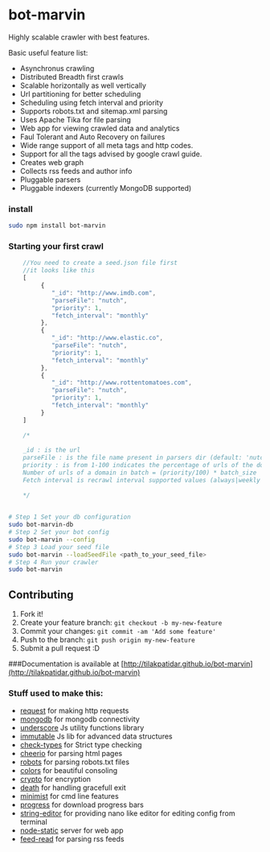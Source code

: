 # bot-marvin

Highly scalable crawler with best features.

Basic useful feature list:

 * Asynchronus crawling
 * Distributed Breadth first crawls
 * Scalable horizontally as well vertically
 * Url partitioning for better scheduling
 * Scheduling using fetch interval and priority
 * Supports robots.txt and sitemap.xml parsing
 * Uses Apache Tika for file parsing
 * Web app for viewing crawled data and analytics
 * Faul Tolerant and Auto Recovery on failures
 * Wide range support of all meta tags and http codes.
 * Support for all the tags advised by google crawl guide.
 * Creates web graph
 * Collects rss feeds and author info
 * Pluggable parsers
 * Pluggable indexers (currently MongoDB supported)

### install

```bash
sudo npm install bot-marvin
```

### Starting your first crawl
```javascript
	//You need to create a seed.json file first
    //it looks like this
    [
         {
            "_id": "http://www.imdb.com",
            "parseFile": "nutch",
            "priority": 1,
            "fetch_interval": "monthly" 
         },
         {
            "_id": "http://www.elastic.co",
            "parseFile": "nutch",
            "priority": 1,
            "fetch_interval": "monthly"
         },
         {
            "_id": "http://www.rottentomatoes.com",
            "parseFile": "nutch",
            "priority": 1,
            "fetch_interval": "monthly"
         }
    ]
    
    /*
    
    _id : is the url
    parseFile : is the file name present in parsers dir (default: 'nutch')
    priority : is from 1-100 indicates the percentage of urls of the domain in a single crawl job.
    Number of urls of a domain in batch = (priority/100) * batch_size
    Fetch interval is recrawl interval supported values (always|weekly|monthly|yearly) you can add custom time intervals in the config
    
    */
    
```



```bash
# Step 1 Set your db configuration
sudo bot-marvin-db
# Step 2 Set your bot config
sudo bot-marvin --config 
# Step 3 Load your seed file
sudo bot-marvin --loadSeedFile <path_to_your_seed_file> 
# Step 4 Run your crawler
sudo bot-marvin
```


## Contributing

1. Fork it!
2. Create your feature branch: `git checkout -b my-new-feature`
3. Commit your changes: `git commit -am 'Add some feature'`
4. Push to the branch: `git push origin my-new-feature`
5. Submit a pull request :D

###Documentation is available at [http://tilakpatidar.github.io/bot-marvin](http://tilakpatidar.github.io/bot-marvin)

### Stuff used to make this:

 * [request](https://www.npmjs.com/package/request) for making http requests
 * [mongodb](https://www.npmjs.com/package/mongodb) for mongodb connectivity
 * [underscore](https://www.npmjs.com/package/underscore) Js utility functions library
 * [immutable](https://www.npmjs.com/package/immutable) Js lib for advanced data structures
 * [check-types](https://www.npmjs.com/package/check-types) for Strict type checking
 * [cheerio](https://www.npmjs.com/package/cheerio) for parsing html pages
 * [robots](https://www.npmjs.com/package/robots) for parsing robots.txt files
 * [colors](https://www.npmjs.com/package/colors) for beautiful consoling
 * [crypto](https://www.npmjs.com/package/crypto) for encryption
 * [death](https://www.npmjs.com/package/death) for handling gracefull exit
 * [minimist](https://www.npmjs.com/package/minimist) for cmd line features
 * [progress](https://www.npmjs.com/package/progress) for download progress bars
 * [string-editor](https://www.npmjs.com/package/string-editor) for providing nano like editor for editing config from terminal 
 * [node-static](https://www.npmjs.com/package/node-static) server for web app
 * [feed-read](https://www.npmjs.com/package/feed-read) for parsing rss feeds